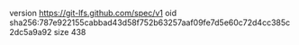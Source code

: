 version https://git-lfs.github.com/spec/v1
oid sha256:787e922155cabbad43d58f752b63257aaf09fe7d5e60c72d4cc385c2dc5a9a92
size 438
